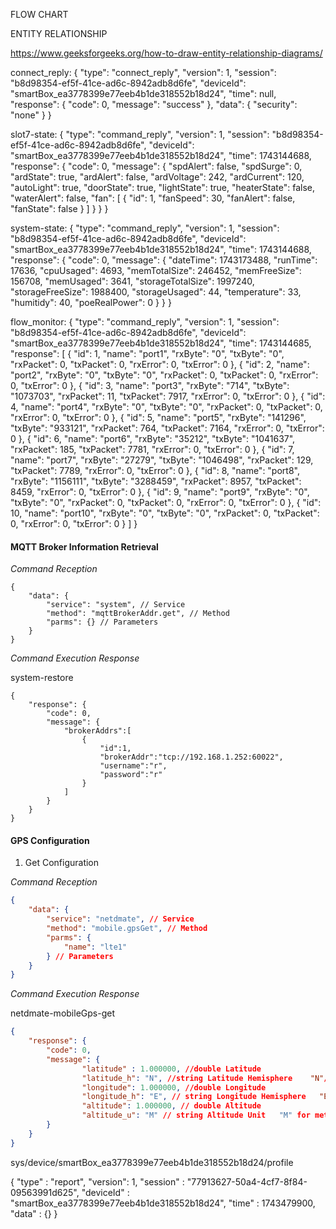 FLOW CHART

ENTITY RELATIONSHIP

https://www.geeksforgeeks.org/how-to-draw-entity-relationship-diagrams/


connect_reply:
{
  "type": "connect_reply",
  "version": 1,
  "session": "b8d98354-ef5f-41ce-ad6c-8942adb8d6fe",
  "deviceId": "smartBox_ea3778399e77eeb4b1de318552b18d24",
  "time": null,
  "response": {
    "code": 0,
    "message": "success"
  },
  "data": {
    "security": "none"
  }
}

slot7-state:
{
  "type": "command_reply",
  "version": 1,
  "session": "b8d98354-ef5f-41ce-ad6c-8942adb8d6fe",
  "deviceId": "smartBox_ea3778399e77eeb4b1de318552b18d24",
  "time": 1743144688,
  "response": {
    "code": 0,
    "message": {
      "spdAlert": false,
      "spdSurge": 0,
      "ardState": true,
      "ardAlert": false,
      "ardVoltage": 242,
      "ardCurrent": 120,
      "autoLight": true,
      "doorState": true,
      "lightState": true,
      "heaterState": false,
      "waterAlert": false,
      "fan": [
        {
          "id": 1,
          "fanSpeed": 30,
          "fanAlert": false,
          "fanState": false
        }
      ]
    }
  }
}

system-state:
{
  "type": "command_reply",
  "version": 1,
  "session": "b8d98354-ef5f-41ce-ad6c-8942adb8d6fe",
  "deviceId": "smartBox_ea3778399e77eeb4b1de318552b18d24",
  "time": 1743144688,
  "response": {
    "code": 0,
    "message": {
      "dateTime": 1743173488,
      "runTime": 17636,
      "cpuUsaged": 4693,
      "memTotalSize": 246452,
      "memFreeSize": 156708,
      "memUsaged": 3641,
      "storageTotalSize": 1997240,
      "storageFreeSize": 1988400,
      "storageUsaged": 44,
      "temperature": 33,
      "humitidy": 40,
      "poeRealPower": 0
    }
  }
}

flow_monitor:
{
  "type": "command_reply",
  "version": 1,
  "session": "b8d98354-ef5f-41ce-ad6c-8942adb8d6fe",
  "deviceId": "smartBox_ea3778399e77eeb4b1de318552b18d24",
  "time": 1743144685,
  "response": [
    {
      "id": 1,
      "name": "port1",
      "rxByte": "0",
      "txByte": "0",
      "rxPacket": 0,
      "txPacket": 0,
      "rxError": 0,
      "txError": 0
    },
    {
      "id": 2,
      "name": "port2",
      "rxByte": "0",
      "txByte": "0",
      "rxPacket": 0,
      "txPacket": 0,
      "rxError": 0,
      "txError": 0
    },
    {
      "id": 3,
      "name": "port3",
      "rxByte": "714",
      "txByte": "1073703",
      "rxPacket": 11,
      "txPacket": 7917,
      "rxError": 0,
      "txError": 0
    },
    {
      "id": 4,
      "name": "port4",
      "rxByte": "0",
      "txByte": "0",
      "rxPacket": 0,
      "txPacket": 0,
      "rxError": 0,
      "txError": 0
    },
    {
      "id": 5,
      "name": "port5",
      "rxByte": "141296",
      "txByte": "933121",
      "rxPacket": 764,
      "txPacket": 7164,
      "rxError": 0,
      "txError": 0
    },
    {
      "id": 6,
      "name": "port6",
      "rxByte": "35212",
      "txByte": "1041637",
      "rxPacket": 185,
      "txPacket": 7781,
      "rxError": 0,
      "txError": 0
    },
    {
      "id": 7,
      "name": "port7",
      "rxByte": "27279",
      "txByte": "1046498",
      "rxPacket": 129,
      "txPacket": 7789,
      "rxError": 0,
      "txError": 0
    },
    {
      "id": 8,
      "name": "port8",
      "rxByte": "1156111",
      "txByte": "3288459",
      "rxPacket": 8957,
      "txPacket": 8459,
      "rxError": 0,
      "txError": 0
    },
    {
      "id": 9,
      "name": "port9",
      "rxByte": "0",
      "txByte": "0",
      "rxPacket": 0,
      "txPacket": 0,
      "rxError": 0,
      "txError": 0
    },
    {
      "id": 10,
      "name": "port10",
      "rxByte": "0",
      "txByte": "0",
      "rxPacket": 0,
      "txPacket": 0,
      "rxError": 0,
      "txError": 0
    }
  ]
}

#### MQTT Broker Information Retrieval

*Command Reception*

```
{
    "data": {
        "service": "system", // Service
        "method": "mqttBrokerAddr.get", // Method
        "parms": {} // Parameters
    }
}
```

*Command Execution Response*

system-restore

```
{
    "response": {
        "code": 0,
        "message": {
            "brokerAddrs":[
                {
                    "id":1,
                    "brokerAddr":"tcp://192.168.1.252:60022",
                    "username":"r",
                    "password":"r"
                }
            ]
        }
    }
}
```

#### GPS Configuration

1. Get Configuration

*Command Reception*
```json
{
    "data": {
        "service": "netdmate", // Service
        "method": "mobile.gpsGet", // Method
        "parms": {
            "name": "lte1"
        } // Parameters
    }
}
```

*Command Execution Response*

netdmate-mobileGps-get

```json
{
    "response": {
        "code": 0,
        "message": {
                "latitude" : 1.000000, //double Latitude
                "latitude_h": "N", //string Latitude Hemisphere    "N"/"S" for North/South
                "longitude": 1.000000, //double Longitude
                "longitude_h": "E", // string Longitude Hemisphere   "E"/"W" for East/West
                "altitude": 1.000000, // double Altitude
                "altitude_u": "M" // string Altitude Unit   "M" for meters
        }
    }
}
```
sys/device/smartBox_ea3778399e77eeb4b1de318552b18d24/profile

{
    "type" : "report",
    "version": 1,
    "session" : "77913627-50a4-4cf7-8f84-09563991d625",
    "deviceId" : "smartBox_ea3778399e77eeb4b1de318552b18d24",
    "time" : 1743479900,
    "data" : {}
}